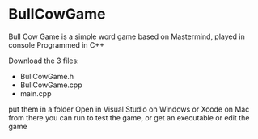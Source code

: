 # BullCowGame
Bull Cow Game is a simple word game based on Mastermind, played in console
Programmed in C++

Download the 3 files:
- BullCowGame.h
- BullCowGame.cpp
- main.cpp

put them in a folder 
Open in Visual Studio on Windows or Xcode on Mac
from there you can run to test the game, or get an executable
or edit the game
